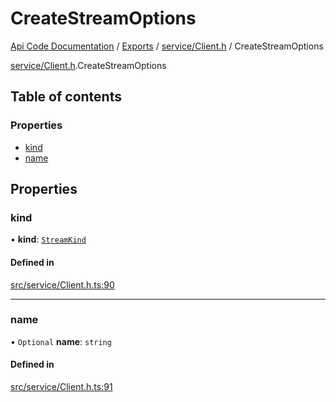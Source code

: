 # CreateStreamOptions
 
[Api Code Documentation](../README.md) / [Exports](../modules.md) / [service/Client.h](../modules/service_Client_h.md) / CreateStreamOptions

[service/Client.h](../modules/service_Client_h.md).CreateStreamOptions

## Table of contents

### Properties

- [kind](service_Client_h.CreateStreamOptions.md#kind)
- [name](service_Client_h.CreateStreamOptions.md#name)

## Properties

### kind

• **kind**: [`StreamKind`](../modules/service_Client_h.md#streamkind)

#### Defined in

[src/service/Client.h.ts:90](https://github.com/openkfw/TruBudget/blob/2e43ea7/api/src/service/Client.h.ts#L90)

___

### name

• `Optional` **name**: `string`

#### Defined in

[src/service/Client.h.ts:91](https://github.com/openkfw/TruBudget/blob/2e43ea7/api/src/service/Client.h.ts#L91)
